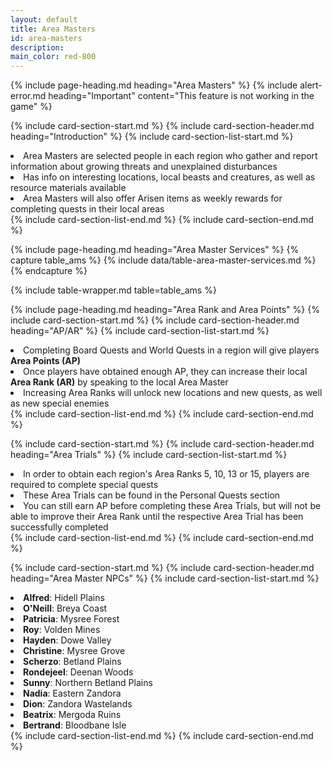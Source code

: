 ```yaml
---
layout: default
title: Area Masters
id: area-masters
description: 
main_color: red-800
---
```


<div class="margin-center-90">
  {% include page-heading.md heading="Area Masters" %}
  {% include alert-error.md heading="Important" content="This feature is not working in the game" %}

  {% include card-section-start.md %}
    {% include card-section-header.md heading="Introduction" %}
    {% include card-section-list-start.md %}
      <li>Area Masters are selected people in each region who gather and report information about growing threats and unexplained disturbances</li>
      <li>Has info on interesting locations, local beasts and creatures, as well as resource materials available</li>
      <li>Area Masters will also offer Arisen items as weekly rewards for completing quests in their local areas</li>
    {% include card-section-list-end.md %}
  {% include card-section-end.md %}

  {% include page-heading.md heading="Area Master Services" %}
  {% capture table_ams %}
    {% include data/table-area-master-services.md %}
  {% endcapture %}

  {% include table-wrapper.md table=table_ams %}

  {% include page-heading.md heading="Area Rank and Area Points" %}
  {% include card-section-start.md %}
    {% include card-section-header.md heading="AP/AR" %}
    {% include card-section-list-start.md %}
      <li>Completing Board Quests and World Quests in a region will give players <b>Area Points (AP)</b></li>
      <li>Once players have obtained enough AP, they can increase their local <b>Area Rank (AR)</b> by speaking to the local Area Master</li>
      <li>Increasing Area Ranks will unlock new locations and new quests, as well as new special enemies</li>
    {% include card-section-list-end.md %}
  {% include card-section-end.md %}

  {% include card-section-start.md %}
    {% include card-section-header.md heading="Area Trials" %}
    {% include card-section-list-start.md %}
      <li>In order to obtain each region's Area Ranks 5, 10, 13 or 15, players are required to complete special quests</li>
      <li>These Area Trials can be found in the Personal Quests section</li>
      <li>You can still earn AP before completing these Area Trials, but will not be able to improve their Area Rank until the respective Area Trial has been successfully completed</li>
    {% include card-section-list-end.md %}
  {% include card-section-end.md %}

  {% include card-section-start.md %}
    {% include card-section-header.md heading="Area Master NPCs" %}
    {% include card-section-list-start.md %}
      <li><b>Alfred</b>: Hidell Plains</li>
      <li><b>O'Neill</b>: Breya Coast</li>
      <li><b>Patricia</b>: Mysree Forest</li>
      <li><b>Roy</b>: Volden Mines</li>
      <li><b>Hayden</b>: Dowe Valley</li>
      <li><b>Christine</b>: Mysree Grove</li>
      <li><b>Scherzo</b>: Betland Plains</li>
      <li><b>Rondejeel</b>: Deenan Woods</li>
      <li><b>Sunny</b>: Northern Betland Plains</li>
      <li><b>Nadia</b>: Eastern Zandora</li>
      <li><b>Dion</b>: Zandora Wastelands</li>
      <li><b>Beatrix</b>: Mergoda Ruins</li>
      <li><b>Bertrand</b>: Bloodbane Isle</li>
    {% include card-section-list-end.md %}
  {% include card-section-end.md %}
</div>